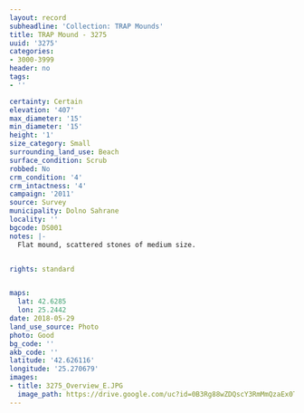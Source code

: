 ```yaml
---
layout: record
subheadline: 'Collection: TRAP Mounds'
title: TRAP Mound - 3275
uuid: '3275'
categories:
- 3000-3999
header: no
tags:
- ''

certainty: Certain
elevation: '407'
max_diameter: '15'
min_diameter: '15'
height: '1'
size_category: Small
surrounding_land_use: Beach
surface_condition: Scrub
robbed: No
crm_condition: '4'
crm_intactness: '4'
campaign: '2011'
source: Survey
municipality: Dolno Sahrane
locality: ''
bgcode: DS001
notes: |-
  Flat mound, scattered stones of medium size.


rights: standard


maps:
  lat: 42.6285
  lon: 25.2442
date: 2018-05-29
land_use_source: Photo
photo: Good
bg_code: ''
akb_code: ''
latitude: '42.626116'
longitude: '25.270679'
images:
- title: 3275_Overview_E.JPG
  image_path: https://drive.google.com/uc?id=0B3Rg88wZDQscY3RmMmQzaEx0TVU
---
```


